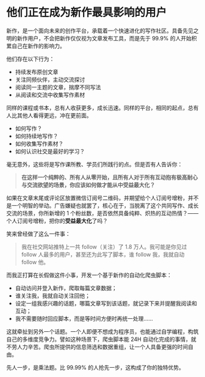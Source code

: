 # 他们正在成为新作最具影响的用户

新作，是一个面向未来的创作平台，承载着一个快速进化的写作社区。具备先见之明的新作用户，不会把新作仅仅视为文章发布工具，而是先于 99.9% 的人开始积累自己在新作的影响力。

他们存在以下行为：

- 持续发布原创文章
- 关注同频伙伴，主动交流探讨
- 阅读同一主题的文章，揣摩不同写法
- 从阅读和交流中收集写作素材

同样的课程或书本，总有人收获更多，成长迅速。同样的平台，相同的起点，总有人比其他人看得更远，冲在更前面。

- 如何写作？
- 如何持续地写作？
- 如何收集写作素材？
- 如何认识社交是最好的学习？

毫无意外，这些将是写作课所教、学员们所践行的点。但是否有人告诉你：

> **在这样一个纯粹的、所有人从零开始，且所有人对于所有互动抱有极高耐心与交流欲望的场景，你应该如何做才能从中受益最大化？**

如果在文章末尾或评论区放置微信订阅号二维码，并期望给个人订阅号增粉，并不是一个明智的举动。广告嫌疑也就罢了，核心在于，当脱离了这个共同写作、成长交流的场景，你所新增的 1 个粉丝数，是否依然具备纯粹、炽热的互动热情？—— 个人订阅号增粉，把你的**受益最大化**了吗？

笑来曾经做了这么一件事：

> 我在社交网站推特上一共 follow（关注）了 1.8 万人。我可能是你见过 follow 人最多的用户，甚至还为此写了脚本，谁 follow 我，我就自动 follow 他。

而我正打算在长假做这件小事，开发一个基于新作的自动化爬虫脚本：

- 自动访问并登入新作，爬取每篇文章数据；
- 谁关注我，我就自动关注回他；
- 设定一组我感兴趣的话题，哪篇文章写到该话题，就记录下来并提醒我阅读和互动；
- 我不需要随时回应脚本，而是等时间方便时再统一处理……

这就牵扯到另外一个话题。一个人即便不想成为程序员，也能通过自学编程，构筑自己的多维度竞争力。譬如这种场景下，爬虫脚本能 24H 自动化完成的事情，就不劳人力辛苦。爬虫所提供的信息筛选和数据重组，让一个人具备更强的时间自由。

先人一步，是乘法题。比 99.99% 的人抢先一步，这构成了你的独特优势。

<!---

tags: #持续写作 #飞帖 #新作 #有效社交

created_at: 2020-09-28

updated_at: 2020-09-28

--->